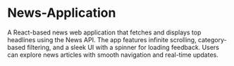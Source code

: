 # News-Application
A React-based news web application that fetches and displays top headlines using the News API. The app features infinite scrolling, category-based filtering, and a sleek UI with a spinner for loading feedback. Users can explore news articles with smooth navigation and real-time updates.
